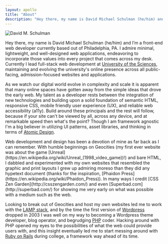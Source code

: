 ```yaml
---
layout: apollo
title: "About"
description: "Hey there, my name is David Michael Schulman (he/him) and I’m a front-end web developer currently based out of Philadelphia, PA. I admire minimal, lightweight, and well-designed web applications, endeavoring to incorporate those values into every project that comes across my desk."
---
```


<img src="https://dmschulman.com/assets/david-schulman-headshot.jpg" title="David M. Schulman" class="headshot" />

Hey there, my name is David Michael Schulman (he/him) and I’m a front-end web developer currently based out of Philadelphia, PA. I admire minimal, lightweight, and well-designed web applications, endeavoring to incorporate those values into every project that comes across my desk. Currently I lead full-stack web development at [University of the Sciences](https://www.usciences.edu/index.html), maintaining and evolving the university's online presence across all public-facing, admission-focused websites and applications.

As we watch our digital world evolve in complexity and scale it is apparent that many online spaces have gotten away from the simple ideas that drove the early web. My talent as a developer rests between the integration of new technologies and building upon a solid foundation of semantic HTML, responsive CSS, mobile friendly user experience (UX), and reliable web accessibility (a11y). Build around these principals and the rest will follow, because if your site can't be viewed by all, across any device, and at remarkable speed then what's the point? Though I am framework agnostic I'm a big believer in utilizing UI patterns, asset libraries, and thinking in terms of [Atomic Design](https://bradfrost.com/blog/post/atomic-web-design/).

<div class="read-more">
Web development and design has been a devotion of mine as far back as I can remember. With humble beginnings on Geocities (my first ever website was about the game [Unreal](https://en.wikipedia.org/wiki/Unreal_(1998_video_game))!) and bare HTML, I dabbled and experimented with my own websites that resembled the graphic and print layouts I grew up admiring moreso than they did any hypetext document (thanks for the inspiration, [Phaidon Press](https://en.wikipedia.org/wiki/Phaidon_Press)). In many ways I credit [CSS Zen Garden](http://csszengarden.com/) and even [Superbad.com](http://superbad.com/) for showing me very early on what was possible with a medium such as the web.

  
Looking to break out of Geocities and host my own websites led me to work with the [LAMP stack](https://en.wikipedia.org/wiki/LAMP_(software_bundle)), and by the time the first version of [Wordpress](https://wordpress.org/) dropped in 2003 I was well on my way to becoming a Wordpress theme developer, blog operator, and begrudging [PHP](https://www.php.net/) coder. Hacking around with PHP opened my eyes to the possibilities of what the web could provide users with, and this insight eventually led me to start messing around with [Ruby on Rails](https://rubyonrails.org/) during college, a framework way ahead of its time.
</div>
